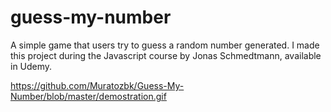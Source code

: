 # guess-my-number

A simple game that users try to guess a random number generated. I made this project during the Javascript course by Jonas Schmedtmann, available in Udemy.


https://github.com/Muratozbk/Guess-My-Number/blob/master/demostration.gif
